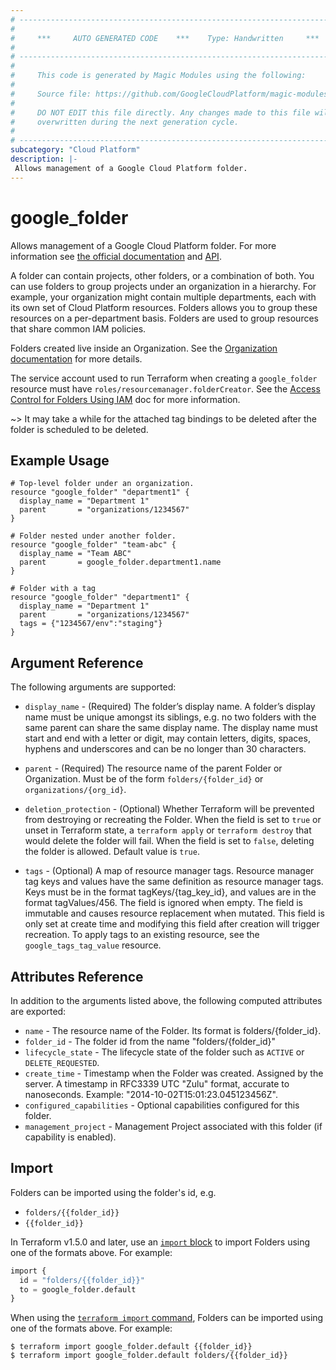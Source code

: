 ```yaml
---
# ----------------------------------------------------------------------------
#
#     ***     AUTO GENERATED CODE    ***    Type: Handwritten     ***
#
# ----------------------------------------------------------------------------
#
#     This code is generated by Magic Modules using the following:
#
#     Source file: https://github.com/GoogleCloudPlatform/magic-modules/tree/main/mmv1/third_party/terraform/website/docs/r/google_folder.html.markdown
#
#     DO NOT EDIT this file directly. Any changes made to this file will be
#     overwritten during the next generation cycle.
#
# ----------------------------------------------------------------------------
subcategory: "Cloud Platform"
description: |-
 Allows management of a Google Cloud Platform folder.
---
```


# google_folder

Allows management of a Google Cloud Platform folder. For more information see 
[the official documentation](https://cloud.google.com/resource-manager/docs/creating-managing-folders)
and 
[API](https://cloud.google.com/resource-manager/reference/rest/v2/folders).

A folder can contain projects, other folders, or a combination of both. You can use folders to group projects under an organization in a hierarchy. For example, your organization might contain multiple departments, each with its own set of Cloud Platform resources. Folders allows you to group these resources on a per-department basis. Folders are used to group resources that share common IAM policies.

Folders created live inside an Organization. See the [Organization documentation](https://cloud.google.com/resource-manager/docs/quickstarts) for more details.

The service account used to run Terraform when creating a `google_folder`
resource must have `roles/resourcemanager.folderCreator`. See the
[Access Control for Folders Using IAM](https://cloud.google.com/resource-manager/docs/access-control-folders)
doc for more information.

~> It may take a while for the attached tag bindings to be deleted after the folder is scheduled to be deleted. 

## Example Usage

```hcl
# Top-level folder under an organization.
resource "google_folder" "department1" {
  display_name = "Department 1"
  parent       = "organizations/1234567"
}

# Folder nested under another folder.
resource "google_folder" "team-abc" {
  display_name = "Team ABC"
  parent       = google_folder.department1.name
}

# Folder with a tag
resource "google_folder" "department1" {
  display_name = "Department 1"
  parent       = "organizations/1234567"
  tags = {"1234567/env":"staging"}
}
```

## Argument Reference

The following arguments are supported:

* `display_name` - (Required) The folder’s display name.
    A folder’s display name must be unique amongst its siblings, e.g. no two folders with the same parent can share the same display name. The display name must start and end with a letter or digit, may contain letters, digits, spaces, hyphens and underscores and can be no longer than 30 characters. 

* `parent` - (Required) The resource name of the parent Folder or Organization.
    Must be of the form `folders/{folder_id}` or `organizations/{org_id}`.

* `deletion_protection` -  (Optional) Whether Terraform will be prevented from destroying or recreating the Folder. When the field is set to `true` or unset in Terraform state, a `terraform apply` or `terraform destroy` that would delete the folder will fail. When the field is set to `false`, deleting the folder is allowed. Default value is `true`.

* `tags` - (Optional) A map of resource manager tags. Resource manager tag keys and values have the same definition as resource manager tags. Keys must be in the format tagKeys/{tag_key_id}, and values are in the format tagValues/456. The field is ignored when empty. The field is immutable and causes resource replacement when  mutated. This field is only set at create time and modifying this field after creation will trigger recreation. To apply tags to an existing resource, see the `google_tags_tag_value` resource.

## Attributes Reference

In addition to the arguments listed above, the following computed attributes are
exported:

* `name` - The resource name of the Folder. Its format is folders/{folder_id}.
* `folder_id` - The folder id from the name "folders/{folder_id}"
* `lifecycle_state` - The lifecycle state of the folder such as `ACTIVE` or `DELETE_REQUESTED`.
* `create_time` - Timestamp when the Folder was created. Assigned by the server.
    A timestamp in RFC3339 UTC "Zulu" format, accurate to nanoseconds. Example: "2014-10-02T15:01:23.045123456Z".
* `configured_capabilities` - Optional capabilities configured for this folder.
* `management_project` - Management Project associated with this folder (if capability is enabled).

## Import

Folders can be imported using the folder's id, e.g.

* `folders/{{folder_id}}`
* `{{folder_id}}`

In Terraform v1.5.0 and later, use an [`import` block](https://developer.hashicorp.com/terraform/language/import) to import Folders using one of the formats above. For example:

```tf
import {
  id = "folders/{{folder_id}}"
  to = google_folder.default
}
```

When using the [`terraform import` command](https://developer.hashicorp.com/terraform/cli/commands/import), Folders can be imported using one of the formats above. For example:

```
$ terraform import google_folder.default {{folder_id}}
$ terraform import google_folder.default folders/{{folder_id}}
```
